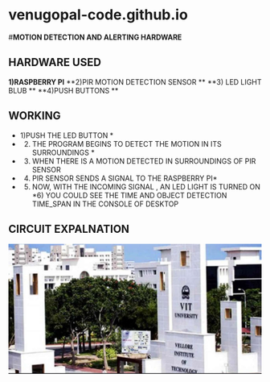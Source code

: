 # venugopal-code.github.io
#**MOTION DETECTION AND ALERTING HARDWARE**

## HARDWARE USED
**1)RASPBERRY PI**
**2)PIR MOTION DETECTION SENSOR **
**3) LED LIGHT BLUB **
**4)PUSH BUTTONS **

## WORKING 
* 1)PUSH THE LED BUTTON *
* 2) THE PROGRAM BEGINS TO DETECT THE MOTION IN ITS SURROUNDINGS *
* 3) WHEN THERE IS A MOTION DETECTED IN SURROUNDINGS OF PIR SENSOR
* 4) PIR SENSOR SENDS A SIGNAL TO THE RASPBERRY PI*
* 5) NOW, WITH THE INCOMING SIGNAL , AN LED LIGHT IS TURNED ON
*6) YOU COULD SEE THE TIME AND OBJECT DETECTION TIME_SPAN IN THE CONSOLE OF DESKTOP

## CIRCUIT EXPALNATION

![IMAGE](https://github.com/venugopal-code/venugopal-code.github.io/blob/master/pics/maingate.PNG)
